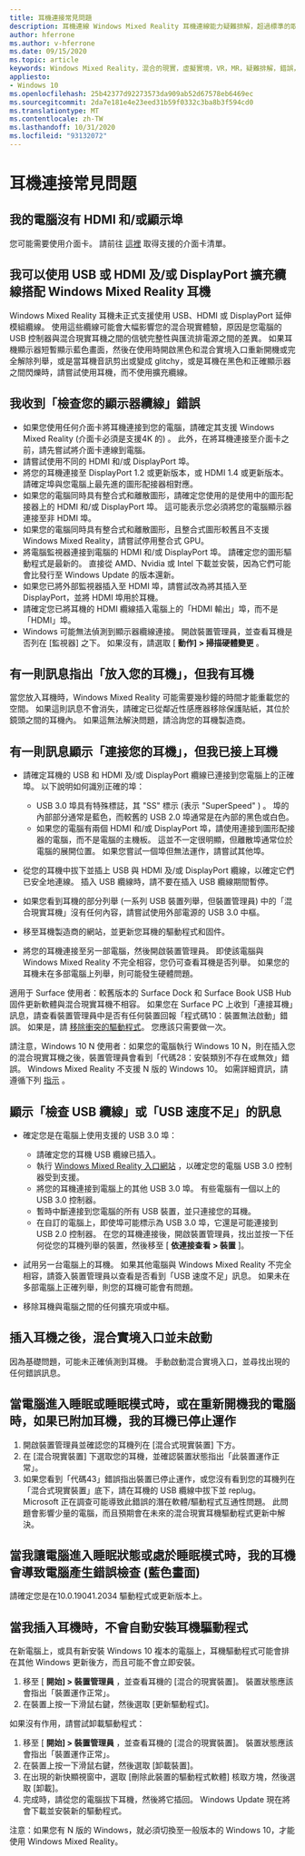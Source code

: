 ```yaml
---
title: 耳機連接常見問題
description: 耳機連線 Windows Mixed Reality 耳機連線能力疑難排解，超過標準的取用者支援檔。
author: hferrone
ms.author: v-hferrone
ms.date: 09/15/2020
ms.topic: article
keywords: Windows Mixed Reality，混合的現實，虛擬實境，VR，MR，疑難排解，錯誤，協助，支援，耳機
appliesto:
- Windows 10
ms.openlocfilehash: 25b42377d92273573da909ab52d67578eb6469ec
ms.sourcegitcommit: 2da7e181e4e23eed31b59f0332c3ba8b3f594cd0
ms.translationtype: MT
ms.contentlocale: zh-TW
ms.lasthandoff: 10/31/2020
ms.locfileid: "93132072"
---
```

# <a name="headset-connectivity-faqs"></a>耳機連接常見問題

## <a name="my-computer-does-not-have-an-hdmi-andor-display-port"></a>我的電腦沒有 HDMI 和/或顯示埠

您可能需要使用介面卡。 請前往 [這裡](recommended-adapters-for-windows-mixed-reality-capable-pcs.md) 取得支援的介面卡清單。

## <a name="can-i-use-usb-or-hdmi-andor-displayport-extension-cables-with-windows-mixed-reality-headsets"></a>我可以使用 USB 或 HDMI 及/或 DisplayPort 擴充纜線搭配 Windows Mixed Reality 耳機

Windows Mixed Reality 耳機未正式支援使用 USB、HDMI 或 DisplayPort 延伸模組纜線。 使用這些纜線可能會大幅影響您的混合現實體驗，原因是您電腦的 USB 控制器與混合現實耳機之間的信號完整性與匯流排電源之間的差異。 如果耳機顯示器短暫顯示藍色畫面，然後在使用時開啟黑色和混合實境入口重新開機或完全解除列舉，或是當耳機音訊剪出或變成 glitchy，或是耳機在黑色和正確顯示器之間閃爍時，請嘗試使用耳機，而不使用擴充纜線。

## <a name="i-am-getting-a-check-your-display-cable-error"></a>我收到「檢查您的顯示器纜線」錯誤

* 如果您使用任何介面卡將耳機連接到您的電腦，請確定其支援 Windows Mixed Reality (介面卡必須是支援4K 的) 。 此外，在將耳機連接至介面卡之前，請先嘗試將介面卡連線到電腦。
* 請嘗試使用不同的 HDMI 和/或 DisplayPort 埠。
* 將您的耳機連接至 DisplayPort 1.2 或更新版本，或 HDMI 1.4 或更新版本。 請確定埠與您電腦上最先進的圖形配接器相對應。
* 如果您的電腦同時具有整合式和離散圖形，請確定您使用的是使用中的圖形配接器上的 HDMI 和/或 DisplayPort 埠。 這可能表示您必須將您的電腦顯示器連接至非 HDMI 埠。
* 如果您的電腦同時具有整合式和離散圖形，且整合式圖形較舊且不支援 Windows Mixed Reality，請嘗試停用整合式 GPU。
* 將電腦監視器連接到電腦的 HDMI 和/或 DisplayPort 埠。 請確定您的圖形驅動程式是最新的。 直接從 AMD、Nvidia 或 Intel 下載並安裝，因為它們可能會比發行至 Windows Update 的版本還新。
* 如果您已將外部監視器插入至 HDMI 埠，請嘗試改為將其插入至 DisplayPort，並將 HDMI 埠用於耳機。
* 請確定您已將耳機的 HDMI 纜線插入電腦上的「HDMI 輸出」埠，而不是「HDMI」埠。
* Windows 可能無法偵測到顯示器纜線連接。 開啟裝置管理員，並查看耳機是否列在 [監視器] 之下。 如果沒有，請選取 [ **動作] > 掃描硬體變更** 。 

## <a name="a-message-says-put-on-your-headset-but-i-have-my-headset-on"></a>有一則訊息指出「放入您的耳機」，但我有耳機

當您放入耳機時，Windows Mixed Reality 可能需要幾秒鐘的時間才能重載您的空間。 如果這則訊息不會消失，請確定已從鄰近性感應器移除保護貼紙，其位於鏡頭之間的耳機內。 如果這無法解決問題，請洽詢您的耳機製造商。

## <a name="a-message-says-connect-your-headset-but-ive-plugged-in-my-headset"></a>有一則訊息顯示「連接您的耳機」，但我已接上耳機

- 請確定耳機的 USB 和 HDMI 及/或 DisplayPort 纜線已連接到您電腦上的正確埠。 以下說明如何識別正確的埠：

    - USB 3.0 埠具有特殊標誌，其 "SS" 標示 (表示 "SuperSpeed" ) 。 埠的內部部分通常是藍色，而較舊的 USB 2.0 埠通常是在內部的黑色或白色。
    - 如果您的電腦有兩個 HDMI 和/或 DisplayPort 埠，請使用連接到圖形配接器的電腦，而不是電腦的主機板。 這並不一定很明顯，但離散埠通常位於電腦的展開位置。 如果您嘗試一個埠但無法運作，請嘗試其他埠。

- 從您的耳機中拔下並插上 USB 與 HDMI 及/或 DisplayPort 纜線，以確定它們已安全地連線。 插入 USB 纜線時，請不要在插入 USB 纜線期間暫停。
- 如果您看到耳機的部分列舉 (一系列 USB 裝置列舉，但裝置管理員) 中的「混合現實耳機」沒有任何內容，請嘗試使用外部電源的 USB 3.0 中樞。
- 移至耳機製造商的網站，並更新您耳機的驅動程式和固件。
- 將您的耳機連接至另一部電腦，然後開啟裝置管理員。 即使該電腦與 Windows Mixed Reality 不完全相容，您仍可查看耳機是否列舉。 如果您的耳機未在多部電腦上列舉，則可能發生硬體問題。

適用于 Surface 使用者：較舊版本的 Surface Dock 和 Surface Book USB Hub 固件更新軟體與混合現實耳機不相容。 如果您在 Surface PC 上收到「連接耳機」訊息，請查看裝置管理員中是否有任何裝置回報「程式碼10：裝置無法啟動」錯誤。 如果是，請 [移除衝突的驅動程式](https://support.microsoft.com/en-us/help/4032123/kinect-sensor-is-not-recognized-on-a-surface-book)。 您應該只需要做一次。

請注意，Windows 10 N 使用者：如果您的電腦執行 Windows 10 N，則在插入您的混合現實耳機之後，裝置管理員會看到「代碼28：安裝類別不存在或無效」錯誤。 Windows Mixed Reality 不支援 N 版的 Windows 10。 如需詳細資訊，請遵循下列 [指示](headset-display.md#im-getting-a-the-install-class-is-not-present-or-is-invalid-error-in-device-manager) 。

## <a name="a-message-says-check-your-usb-cable-or-insufficient-usb-speed"></a>顯示「檢查 USB 纜線」或「USB 速度不足」的訊息

* 確定您是在電腦上使用支援的 USB 3.0 埠：

    * 請確定您的耳機 USB 纜線已插入。
    * 執行 [Windows Mixed Reality 入口網站](install-windows-mixed-reality.md#launch-mixed-reality-portal) ，以確定您的電腦 USB 3.0 控制器受到支援。
    * 將您的耳機連接到電腦上的其他 USB 3.0 埠。 有些電腦有一個以上的 USB 3.0 控制器。
    * 暫時中斷連接到您電腦的所有 USB 裝置，並只連接您的耳機。
    * 在自訂的電腦上，即使埠可能標示為 USB 3.0 埠，它還是可能連接到 USB 2.0 控制器。 在您的耳機連接後，開啟裝置管理員，找出並按一下任何從您的耳機列舉的裝置，然後移至 [ **依連接查看 > 裝置** ]。
* 試用另一台電腦上的耳機。 如果其他電腦與 Windows Mixed Reality 不完全相容，請簽入裝置管理員以查看是否看到「USB 速度不足」訊息。 如果未在多部電腦上正確列舉，則您的耳機可能會有問題。
* 移除耳機與電腦之間的任何擴充項或中樞。

## <a name="the-mixed-reality-portal-did-not-launch-after-i-plugged-in-my-headset"></a>插入耳機之後，混合實境入口並未啟動

因為基礎問題，可能未正確偵測到耳機。 手動啟動混合實境入口，並尋找出現的任何錯誤訊息。

## <a name="my-headset-stopped-working-when-my-pc-goes-into-sleep-or-hibernation-mode-or-when-restarting-my-pc-with-my-headset-attached"></a>當電腦進入睡眠或睡眠模式時，或在重新開機我的電腦時，如果已附加耳機，我的耳機已停止運作

1. 開啟裝置管理員並確認您的耳機列在 [混合式現實裝置] 下方。
2. 在 [混合現實裝置] 下選取您的耳機，並確認裝置狀態指出「此裝置運作正常」。
3. 如果您看到「代碼43」錯誤指出裝置已停止運作，或您沒有看到您的耳機列在「混合式現實裝置」底下，請在耳機的 USB 纜線中拔下並 replug。 Microsoft 正在調查可能導致此錯誤的潛在軟體/驅動程式互通性問題。 此問題會影響少量的電腦，而且預期會在未來的混合現實耳機驅動程式更新中解決。

## <a name="my-headset-causes-my-pc-to-generate-a-bug-check-blue-screen-when-i-put-my-pc-to-sleep-or-when-it-is-in-hibernation-mode"></a>當我讓電腦進入睡眠狀態或處於睡眠模式時，我的耳機會導致電腦產生錯誤檢查 (藍色畫面) 

請確定您是在10.0.19041.2034 驅動程式或更新版本上。

## <a name="the-headset-driver-did-not-install-automatically-when-i-plugged-in-the-headset"></a>當我插入耳機時，不會自動安裝耳機驅動程式

在新電腦上，或具有新安裝 Windows 10 複本的電腦上，耳機驅動程式可能會排在其他 Windows 更新後方，而且可能不會立即安裝。

1. 移至 [ **開始] > 裝置管理員** ，並查看耳機的 [混合的現實裝置]。 裝置狀態應該會指出「裝置運作正常」。
2. 在裝置上按一下滑鼠右鍵，然後選取 [更新驅動程式]。

如果沒有作用，請嘗試卸載驅動程式：

1. 移至 [ **開始] > 裝置管理員** ，並查看耳機的 [混合的現實裝置]。 裝置狀態應該會指出「裝置運作正常」。
2. 在裝置上按一下滑鼠右鍵，然後選取 [卸載裝置]。
3. 在出現的新快顯視窗中，選取 [刪除此裝置的驅動程式軟體] 核取方塊，然後選取 [卸載]。
4. 完成時，請從您的電腦拔下耳機，然後將它插回。 Windows Update 現在將會下載並安裝新的驅動程式。

注意：如果您有 N 版的 Windows，就必須切換至一般版本的 Windows 10，才能使用 Windows Mixed Reality。